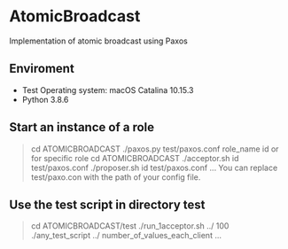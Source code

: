 # AtomicBroadcast
Implementation of atomic broadcast using Paxos

## Enviroment
- Test Operating system: macOS Catalina 10.15.3
- Python 3.8.6

## Start an instance of a role
> cd ATOMICBROADCAST
> ./paxos.py test/paxos.conf role_name id
or for specific role
> cd ATOMICBROADCAST
> ./acceptor.sh id test/paxos.conf
> ./proposer.sh id test/paxos.conf
> ...
You can replace test/paxo.con with the path of your config file.

## Use the test script in directory test
> cd ATOMICBROADCAST/test
> ./run_1acceptor.sh ../ 100
> ./any_test_script ../ number_of_values_each_client
> ...